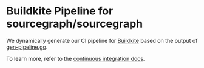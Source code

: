 # Buildkite Pipeline for sourcegraph/sourcegraph

We dynamically generate our CI pipeline for [Buildkite](https://buildkite.com/sourcegraph/sourcegraph) based on the output of [gen-pipeline.go](./gen-pipeline.go).

To learn more, refer to the [continuous integration docs](https://docs.sourcegraph.com/dev/background-information/continuous_integration).
